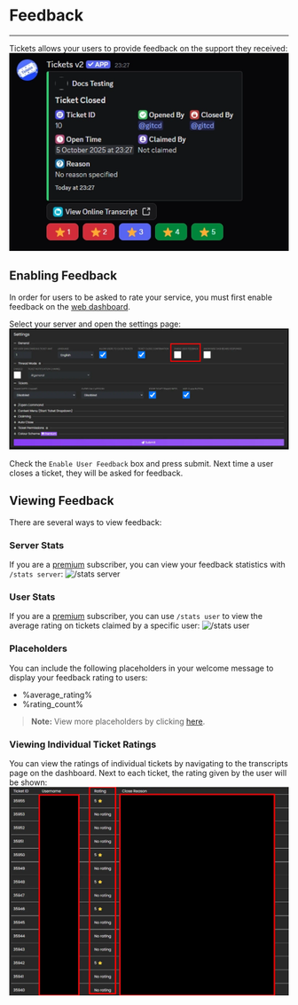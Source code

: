 # Feedback
***

Tickets allows your users to provide feedback on the support they received:
![Example screenshot](../../img/feedback_example.webp)

## Enabling Feedback
In order for users to be asked to rate your service, you must first enable feedback on the [web dashboard](https://dashboard.ticketsbot.cloud/). 

Select your server and open the settings page:
![Enable feedback](../../img/feedback_enable.webp)

Check the `Enable User Feedback` box and press submit.
Next time a user closes a ticket, they will be asked for feedback.

## Viewing Feedback
There are several ways to view feedback:

### Server Stats
If you are a [premium](https://ticketsbot.cloud/premium) subscriber, you can view your feedback statistics with `/stats server`:
![/stats server](../../img/feedback_stats.webp)

### User Stats
If you are a [premium](https://ticketsbot.cloud/premium) subscriber, you can use `/stats user` to view the average rating on tickets claimed by a specific user:
![/stats user](../../img/feedback_user.webp)

### Placeholders
You can include the following placeholders in your welcome message to display your feedback rating to users:
- %average_rating%
- %rating_count%

> **Note:** View more placeholders by clicking [here](./placeholders.md).

### Viewing Individual Ticket Ratings
You can view the ratings of individual tickets by navigating to the transcripts page on the dashboard. Next to each ticket, the rating given by the user will be shown:
![Individual ratings](../../img/feedback_transcripts.webp)
